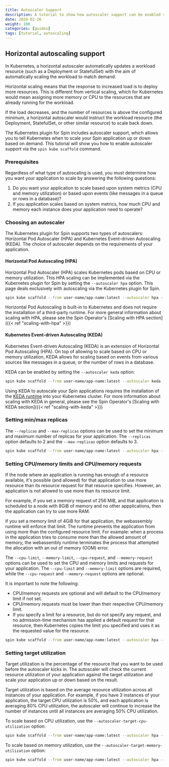 ```yaml
---
title: Autoscaler Support
description: A tutorial to show how autoscaler support can be enabled via the spin kube command
date: 2024-02-26
weight: 100
categories: [guides]
tags: [tutorial, autoscaling]
---
```


## Horizontal autoscaling support

In Kubernetes, a horizontal autoscaler automatically updates a workload resource (such as a
Deployment or StatefulSet) with the aim of automatically scaling the workload to match demand.

Horizontal scaling means that the response to increased load is to deploy more resources. This is
different from vertical scaling, which for Kubernetes would mean assigning more memory or CPU to the
resources that are already running for the workload.

If the load decreases, and the number of resources is above the configured minimum, a horizontal
autoscaler would instruct the workload resource (the Deployment, StatefulSet, or other similar
resource) to scale back down.

The Kubernetes plugin for Spin includes autoscaler support, which allows you to tell Kubernetes when
to scale your Spin application up or down based on demand. This tutorial will show you how to enable
autoscaler support via the `spin kube scaffold` command.

### Prerequisites

Regardless of what type of autoscaling is used, you must determine how you want your application to
scale by answering the following questions:

1. Do you want your application to scale based upon system metrics (CPU and memory utilization) or
   based upon events (like messages in a queue or rows in a database)?
1. If you application scales based on system metrics, how much CPU and memory each instance does
   your application need to operate?

### Choosing an autoscaler

The Kubernetes plugin for Spin supports two types of autoscalers: Horizontal Pod Autoscaler (HPA)
and Kubernetes Event-driven Autoscaling (KEDA). The choice of autoscaler depends on the requirements
of your application.

#### Horizontal Pod Autoscaling (HPA)

Horizontal Pod Autoscaler (HPA) scales Kubernetes pods based on CPU or memory utilization. This HPA
scaling can be implemented via the Kubernetes plugin for Spin by setting the `--autoscaler hpa` option. This
page deals exclusively with autoscaling via the Kubernetes plugin for Spin.

```sh
spin kube scaffold --from user-name/app-name:latest --autoscaler hpa --cpu-limit 100m --memory-limit 128Mi
```

Horizontal Pod Autoscaling is built-in to Kubernetes and does not require the installation of a
third-party runtime. For more general information about scaling with HPA, please see the Spin
Operator's [Scaling with HPA section]({{< ref "scaling-with-hpa" >}})

#### Kubernetes Event-driven Autoscaling (KEDA)

Kubernetes Event-driven Autoscaling (KEDA) is an extension of Horizontal Pod Autoscaling (HPA). On
top of allowing to scale based on CPU or memory utilization, KEDA allows for scaling based on events
from various sources like messages in a queue, or the number of rows in a database.

KEDA can be enabled by setting the `--autoscaler keda` option:

```sh
spin kube scaffold --from user-name/app-name:latest --autoscaler keda --cpu-limit 100m --memory-limit 128Mi -replicas 1 --max-replicas 10
```

Using KEDA to autoscale your Spin applications requires the installation of the [KEDA
runtime](https://keda.sh/) into your Kubernetes cluster. For more information about scaling with
KEDA in general, please see the Spin Operator's [Scaling with KEDA
section]({{< ref "scaling-with-keda" >}})

### Setting min/max replicas

The `--replicas` and `--max-replicas` options can be used to set the minimum and maximum number of
replicas for your application. The `--replicas` option defaults to 2 and the `--max-replicas` option
defaults to 3.

```sh
spin kube scaffold --from user-name/app-name:latest --autoscaler hpa --cpu-limit 100m --memory-limit 128Mi -replicas 1 --max-replicas 10
```

### Setting CPU/memory limits and CPU/memory requests

If the node where an application is running has enough of a resource available, it's possible (and
allowed) for that application to use more resource than its resource request for that resource
specifies. However, an application is not allowed to use more than its resource limit.

For example, if you set a memory request of 256 MiB, and that application is scheduled to a node
with 8GiB of memory and no other appplications, then the application can try to use more RAM.

If you set a memory limit of 4GiB for that application, the webassembly runtime will enforce that
limit. The runtime prevents the application from using more than the configured resource limit. For
example: when a process in the application tries to consume more than the allowed amount of memory,
the webassembly runtime terminates the process that attempted the allocation with an out of memory
(OOM) error.

The `--cpu-limit`, `--memory-limit`, `--cpu-request`, and `--memory-request` options can be used to
set the CPU and memory limits and requests for your application. The `--cpu-limit` and
`--memory-limit` options are required, while the `--cpu-request` and `--memory-request` options are
optional.

It is important to note the following:

- CPU/memory requests are optional and will default to the CPU/memory limit if not set.
- CPU/memory requests must be lower than their respective CPU/memory limit.
- If you specify a limit for a resource, but do not specify any request, and no admission-time
  mechanism has applied a default request for that resource, then Kubernetes copies the limit you
  specified and uses it as the requested value for the resource.

```sh
spin kube scaffold --from user-name/app-name:latest --autoscaler hpa --cpu-limit 100m --memory-limit 128Mi --cpu-request 50m --memory-request 64Mi
```

### Setting target utilization

Target utilization is the percentage of the resource that you want to be used before the autoscaler
kicks in. The autoscaler will check the current resource utilization of your application against the
target utilization and scale your application up or down based on the result.

Target utilization is based on the average resource utilization across all instances of your
application. For example, if you have 3 instances of your application, the target CPU utilization is
50%, and each application is averaging 80% CPU utilization, the autoscaler will continue to increase
the number of instances until all instances are averaging 50% CPU utilization.

To scale based on CPU utilization, use the `--autoscaler-target-cpu-utilization` option:

```sh
spin kube scaffold --from user-name/app-name:latest --autoscaler hpa --cpu-limit 100m --memory-limit 128Mi --autoscaler-target-cpu-utilization 50
```

To scale based on memory utilization, use the `--autoscaler-target-memory-utilization` option:

```sh
spin kube scaffold --from user-name/app-name:latest --autoscaler hpa --cpu-limit 100m --memory-limit 128Mi --autoscaler-target-memory-utilization 50
```
